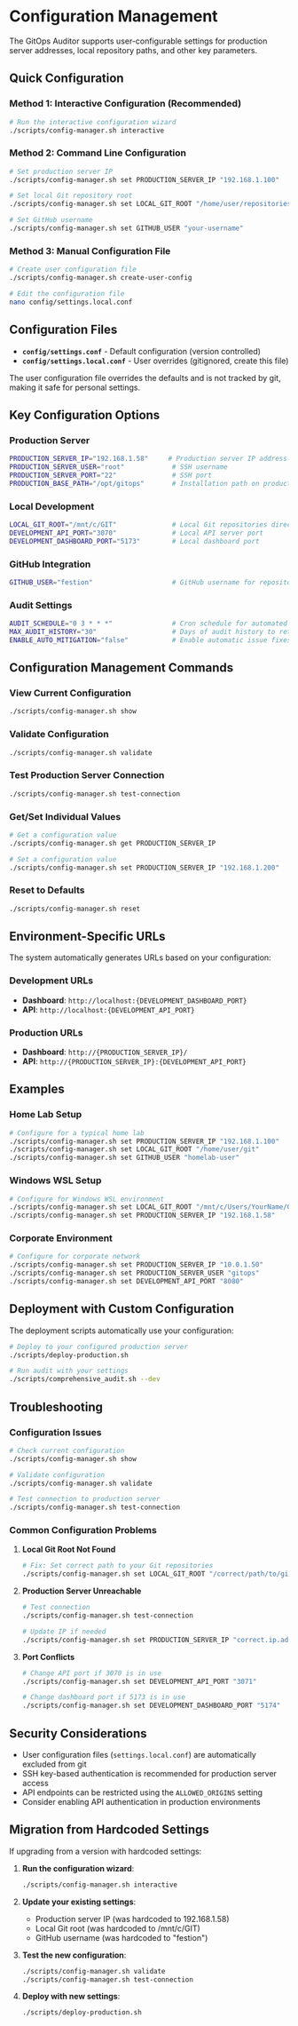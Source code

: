 # Configuration Management

The GitOps Auditor supports user-configurable settings for production server addresses, local repository paths, and other key parameters.

## Quick Configuration

### Method 1: Interactive Configuration (Recommended)
```bash
# Run the interactive configuration wizard
./scripts/config-manager.sh interactive
```

### Method 2: Command Line Configuration
```bash
# Set production server IP
./scripts/config-manager.sh set PRODUCTION_SERVER_IP "192.168.1.100"

# Set local Git repository root
./scripts/config-manager.sh set LOCAL_GIT_ROOT "/home/user/repositories"

# Set GitHub username
./scripts/config-manager.sh set GITHUB_USER "your-username"
```

### Method 3: Manual Configuration File
```bash
# Create user configuration file
./scripts/config-manager.sh create-user-config

# Edit the configuration file
nano config/settings.local.conf
```

## Configuration Files

- **`config/settings.conf`** - Default configuration (version controlled)
- **`config/settings.local.conf`** - User overrides (gitignored, create this file)

The user configuration file overrides the defaults and is not tracked by git, making it safe for personal settings.

## Key Configuration Options

### Production Server
```bash
PRODUCTION_SERVER_IP="192.168.1.58"     # Production server IP address
PRODUCTION_SERVER_USER="root"            # SSH username
PRODUCTION_SERVER_PORT="22"              # SSH port
PRODUCTION_BASE_PATH="/opt/gitops"       # Installation path on production
```

### Local Development
```bash
LOCAL_GIT_ROOT="/mnt/c/GIT"              # Local Git repositories directory
DEVELOPMENT_API_PORT="3070"              # Local API server port
DEVELOPMENT_DASHBOARD_PORT="5173"        # Local dashboard port
```

### GitHub Integration
```bash
GITHUB_USER="festion"                    # GitHub username for repository sync
```

### Audit Settings
```bash
AUDIT_SCHEDULE="0 3 * * *"               # Cron schedule for automated audits
MAX_AUDIT_HISTORY="30"                   # Days of audit history to retain
ENABLE_AUTO_MITIGATION="false"           # Enable automatic issue fixes
```

## Configuration Management Commands

### View Current Configuration
```bash
./scripts/config-manager.sh show
```

### Validate Configuration
```bash
./scripts/config-manager.sh validate
```

### Test Production Server Connection
```bash
./scripts/config-manager.sh test-connection
```

### Get/Set Individual Values
```bash
# Get a configuration value
./scripts/config-manager.sh get PRODUCTION_SERVER_IP

# Set a configuration value
./scripts/config-manager.sh set PRODUCTION_SERVER_IP "192.168.1.200"
```

### Reset to Defaults
```bash
./scripts/config-manager.sh reset
```

## Environment-Specific URLs

The system automatically generates URLs based on your configuration:

### Development URLs
- **Dashboard**: `http://localhost:{DEVELOPMENT_DASHBOARD_PORT}`
- **API**: `http://localhost:{DEVELOPMENT_API_PORT}`

### Production URLs
- **Dashboard**: `http://{PRODUCTION_SERVER_IP}/`
- **API**: `http://{PRODUCTION_SERVER_IP}:{DEVELOPMENT_API_PORT}`

## Examples

### Home Lab Setup
```bash
# Configure for a typical home lab
./scripts/config-manager.sh set PRODUCTION_SERVER_IP "192.168.1.100"
./scripts/config-manager.sh set LOCAL_GIT_ROOT "/home/user/git"
./scripts/config-manager.sh set GITHUB_USER "homelab-user"
```

### Windows WSL Setup
```bash
# Configure for Windows WSL environment
./scripts/config-manager.sh set LOCAL_GIT_ROOT "/mnt/c/Users/YourName/Git"
./scripts/config-manager.sh set PRODUCTION_SERVER_IP "192.168.1.58"
```

### Corporate Environment
```bash
# Configure for corporate network
./scripts/config-manager.sh set PRODUCTION_SERVER_IP "10.0.1.50"
./scripts/config-manager.sh set PRODUCTION_SERVER_USER "gitops"
./scripts/config-manager.sh set DEVELOPMENT_API_PORT "8080"
```

## Deployment with Custom Configuration

The deployment scripts automatically use your configuration:

```bash
# Deploy to your configured production server
./scripts/deploy-production.sh

# Run audit with your settings
./scripts/comprehensive_audit.sh --dev
```

## Troubleshooting

### Configuration Issues
```bash
# Check current configuration
./scripts/config-manager.sh show

# Validate configuration
./scripts/config-manager.sh validate

# Test connection to production server
./scripts/config-manager.sh test-connection
```

### Common Configuration Problems

1. **Local Git Root Not Found**
   ```bash
   # Fix: Set correct path to your Git repositories
   ./scripts/config-manager.sh set LOCAL_GIT_ROOT "/correct/path/to/git"
   ```

2. **Production Server Unreachable**
   ```bash
   # Test connection
   ./scripts/config-manager.sh test-connection
   
   # Update IP if needed
   ./scripts/config-manager.sh set PRODUCTION_SERVER_IP "correct.ip.address"
   ```

3. **Port Conflicts**
   ```bash
   # Change API port if 3070 is in use
   ./scripts/config-manager.sh set DEVELOPMENT_API_PORT "3071"
   
   # Change dashboard port if 5173 is in use
   ./scripts/config-manager.sh set DEVELOPMENT_DASHBOARD_PORT "5174"
   ```

## Security Considerations

- User configuration files (`settings.local.conf`) are automatically excluded from git
- SSH key-based authentication is recommended for production server access
- API endpoints can be restricted using the `ALLOWED_ORIGINS` setting
- Consider enabling API authentication in production environments

## Migration from Hardcoded Settings

If upgrading from a version with hardcoded settings:

1. **Run the configuration wizard**:
   ```bash
   ./scripts/config-manager.sh interactive
   ```

2. **Update your existing settings**:
   - Production server IP (was hardcoded to 192.168.1.58)
   - Local Git root (was hardcoded to /mnt/c/GIT)
   - GitHub username (was hardcoded to "festion")

3. **Test the new configuration**:
   ```bash
   ./scripts/config-manager.sh validate
   ./scripts/config-manager.sh test-connection
   ```

4. **Deploy with new settings**:
   ```bash
   ./scripts/deploy-production.sh
   ```